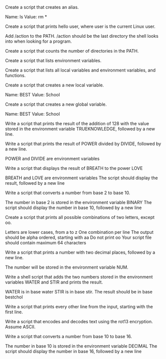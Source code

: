 Create a script that creates an alias.

Name: ls
Value: rm *

Create a script that prints hello user, where user is the current Linux user.


Add /action to the PATH. /action should be the last directory the shell looks into when looking for a program.


Create a script that counts the number of directories in the PATH.


Create a script that lists environment variables.


Create a script that lists all local variables and environment variables, and functions.


Create a script that creates a new local variable.

Name: BEST
Value: School

Create a script that creates a new global variable.

Name: BEST
Value: School

Write a script that prints the result of the addition of 128 with the value stored in the environment variable TRUEKNOWLEDGE, followed by a new line.


Write a script that prints the result of POWER divided by DIVIDE, followed by a new line.

POWER and DIVIDE are environment variables

Write a script that displays the result of BREATH to the power LOVE

BREATH and LOVE are environment variables
The script should display the result, followed by a new line

Write a script that converts a number from base 2 to base 10.

The number in base 2 is stored in the environment variable BINARY
The script should display the number in base 10, followed by a new line

Create a script that prints all possible combinations of two letters, except oo.

Letters are lower cases, from a to z
One combination per line
The output should be alpha ordered, starting with aa
Do not print oo
Your script file should contain maximum 64 characters

Write a script that prints a number with two decimal places, followed by a new line.

The number will be stored in the environment variable NUM.


Write a shell script that adds the two numbers stored in the environment variables WATER and STIR and prints the result.

WATER is in base water
STIR is in base stir.
The result should be in base bestchol

Write a script that prints every other line from the input, starting with the first line.


Write a script that encodes and decodes text using the rot13 encryption. Assume ASCII.


Write a script that converts a number from base 10 to base 16.


The number in base 10 is stored in the environment variable DECIMAL
The script should display the number in base 16, followed by a new line

